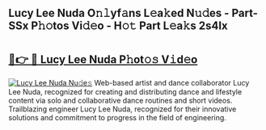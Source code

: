 ## Lucy Lee Nuda O𝚗𝚕yf𝚊ns L𝚎a𝚔ed N𝚞𝚍es - Part-SSx P𝚑𝚘tos Vi𝚍𝚎o - H𝚘𝚝 Part L𝚎a𝚔s 2s4Ix

# <h2><a href="http://kfclb9a.oniu.top/?m=Lucy+Lee+Nuda">🔗👉 🔴 Lucy Lee Nuda P𝚑ot𝚘𝚜 V𝚒d𝚎o</a></h2>

[![Lucy Lee Nuda Nu𝚍e𝚜](https://i.imgur.com/0qMVB7G.gif)](http://kfclb9a.oniu.top/?m=Lucy+Lee+Nuda)
Web-based artist and dance collaborator Lucy Lee Nuda, recognized for creating and distributing dance and lifestyle content via solo and collaborative dance routines and short videos. Trailblazing engineer Lucy Lee Nuda, recognized for their innovative solutions and commitment to progress in the field of engineering.  
